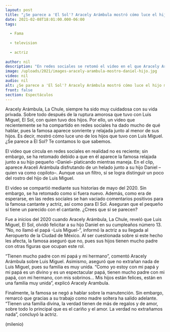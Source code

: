 ```yaml
---
layout: post
title: "¿Se parece a 'El Sol'? Aracely Arámbula mostró cómo luce el hijo menor de Luis Miguel"
date: 2021-02-08T18:01:00.000-06:00
tags:
  
  - Fama
  
  - television
  
  - actriz
  
author: nil
description: "En redes sociales se retomó el video en el que Aracely Arámbula mostró el rostro del hijo menor de Luis Miguel. ¿Se parece a 'El Sol'? Te contamos lo que sabemos."
image: /uploads/2021/images-aracely-arambula-mostro-daniel-hijo.jpg
video: nil
audio: nil
alt: ¿Se parece a 'El Sol'? Aracely Arámbula mostró cómo luce el hijo menor de Luis Miguel
front: false
section: Espectáculos
---
```


Aracely Arámbula, La Chule, siempre ha sido muy cuidadosa con su vida privada. Sobre todo después de la ruptura amorosa que tuvo con Luis Miguel, El Sol, con quien tuvo dos hijos. Por ello, un video que recientemente se ha compartido en redes sociales ha dado mucho de qué hablar, pues la famosa aparece sonriente y relajada junto al menor de sus hijos. Es decir, mostró cómo luce uno de los hijos que tuvo con Luis Miguel. ¿Se parece a El Sol? Te contamos lo que sabemos.

El video que circula en redes sociales en realidad no es reciente; sin embargo, se ha retomado debido a que en él aparece la famosa relajada junto a su hijo pequeño –Daniel– platicando mientras maneja.
 En el clip, aparece Araceli Arámbula disfrutando de un helado junto a su hijo Daniel –quien va como copiloto–. Aunque usa un filtro, sí se logra distinguir un poco del rostro del hijo de Luis Miguel. 

El video se compartió mediante sus historias de mayo del 2020. Sin embargo, se ha retomado como si fuera nuevo. Además, como era de esperarse, en las redes sociales se han vaciado comentarios positivos para la famosa cantante y actriz, así como para El Sol. Aseguran que el pequeño sí tiene un parecido con el cantante. ¿Crees que sí se parecen? 

Fue a inicios del 2020 cuando Aracely Arámbula, La Chule, reveló que Luis Miguel, El Sol, olvidó felicitar a su hijo Daniel en su cumpleaños número 13. 
“No, no llamó el papá -Luis Miguel-”, informó la actriz a su llegada al Aeropuerto de la Ciudad de México. Al ser cuestionada sobre si este hecho les afecta, la famosa aseguró que no, pues sus hijos tienen mucho padre con otras figuras que ocupan este rol. 

“Tienen mucho padre con mi papá y mi hermano”, comentó Aracely Arámbula sobre Luis Miguel.
Asimismo, aseguró que no extrañan nada de Luis Miguel, pues su familia es muy unida. 
“Como yo estoy con mi papá y mi papá es un divino y es un espectacular papá, tienen mucho padre con mi papá, con mi hermano, con mis sobrinos… Mis hijos están felices, están en una familia muy unida”, explicó Aracely Arambula. 

Finalmente, la famosa se negó a hablar sobre la manutención. Sin embargo, remarcó que gracias a su trabajo como madre soltera ha salido adelante. 
“Tienen una familia divina, la verdad tienen de más de regalos y de amor, sobre todo lo principal que es el cariño y el amor. La verdad no extrañamos nada”, concluyó la actriz.

(milenio)

